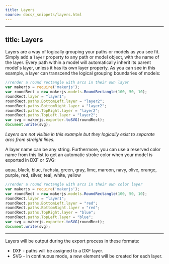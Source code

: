 ```yaml
---
title: Layers
source: docs/_snippets/layers.html
---
```


---
title: Layers
---

Layers are a way of logically grouping your paths or models as you see fit. Simply add a `layer` property to any path or model object, with the name of the layer.
Every path within a model will automatically inherit its parent model's layer, unless it has its own layer property. As you can see in this example, a layer can transcend the logical grouping boundaries of models:

```javascript
//render a round rectangle with arcs in their own layer
var makerjs = require('makerjs');
var roundRect = new makerjs.models.RoundRectangle(100, 50, 10);
roundRect.layer = "layer1";
roundRect.paths.BottomLeft.layer = "layer2";
roundRect.paths.BottomRight.layer = "layer2";
roundRect.paths.TopRight.layer = "layer2";
roundRect.paths.TopLeft.layer = "layer2";
var svg = makerjs.exporter.toSVG(roundRect);
document.write(svg);
```
*Layers are not visible in this example but they logically exist to separate arcs from straight lines.*

A layer name can be any string. Furthermore, you can use a reserved color name from this list to get an automatic stroke color when your model is exported in DXF or SVG:

aqua, black, blue, fuchsia, green, gray, lime, maroon, navy, olive, orange, purple, red, silver, teal, white, yellow

```javascript
//render a round rectangle with arcs in their own color layer
var makerjs = require('makerjs');
var roundRect = new makerjs.models.RoundRectangle(100, 50, 10);
roundRect.layer = "layer1";
roundRect.paths.BottomLeft.layer = "red";
roundRect.paths.BottomRight.layer = "red";
roundRect.paths.TopRight.layer = "blue";
roundRect.paths.TopLeft.layer = "blue";
var svg = makerjs.exporter.toSVG(roundRect);
document.write(svg);
```


---

Layers will be output during the export process in these formats:

* DXF - paths will be assigned to a DXF layer.
* SVG - in continuous mode, a new <path> element will be created for each layer.
